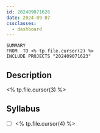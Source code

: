 ```yaml
---
id: 202409071626
date: 2024-09-07
cssclasses:
  - dashboard
---
```


```toggl
SUMMARY 
FROM  TO <% tp.file.cursor(2) %>
INCLUDE PROJECTS "202409071623"
```

## Description

<% tp.file.cursor(3) %>

## Syllabus

- [ ] <% tp.file.cursor(4) %>


